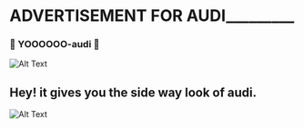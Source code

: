 #           ____________ADVERTISEMENT FOR AUDI_____________________

###      :metal: YOOOOOO-audi :metal:


![Alt Text](https://rukminim1.flixcart.com/image/416/416/laptop-skin-decal/e/g/9/15-6-shopnow-audi-car-logo-original-imae5p682ebnkzbf.jpeg?q=70)
## Hey! it gives you the side way look of audi.
![Alt Text](https://cdn.gearpatrol.com/wp-content/uploads/2019/01/Complete-Audi-Buying-Guide-gear-patrol-lead-full.jpg)
